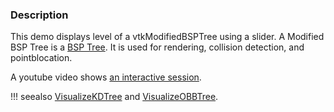 ### Description
This demo displays level of a vtkModifiedBSPTree using a slider. A Modified BSP Tree  is a [BSP Tree](https://en.wikipedia.org/wiki/Binary_space_partitioning). It is used for rendering, collision detection, and pointblocation.

A youtube video shows [an interactive session](https://www.youtube.com/watch?v=ZGjIDmxSDJU).

!!! seealso
    [VisualizeKDTree](/Cxx/DataStructures/VisualizeKDTree) and [VisualizeOBBTree](/Cxx/DataStructures/VisualizeOBBTree).
